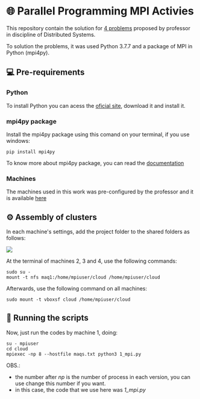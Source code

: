 # :globe_with_meridians: Parallel Programming MPI Activies
This repository contain the solution for [4 problems](https://github.com/manassesss/Parallel-Programming-MPI-Activies/wiki/About-the-problems) proposed by professor in discipline of Distributed Systems.

To solution the problems, it was used Python 3.7.7 and a package of MPI in Python (mpi4py).

## :computer: Pre-requirements

### Python

To install Python you can acess the [oficial site](https://www.python.org/downloads/), download it and install it.

### mpi4py package

Install the mpi4py package using this comand on your terminal, if you use windows:

```
pip install mpi4py
```

To know more about mpi4py package, you can read the [documentation](https://mpi4py.readthedocs.io/en/stable/index.html)

### Machines

The machines used in this work was pre-configured by the professor and it is available [here](https://drive.google.com/open?id=1NnBFK06xK9eQt6oCHq9XZdCYesFZMstm&authuser=weslley%40ufpi.edu.br&usp=drive_fs)

## ⚙️ Assembly of clusters

In each machine's settings, add the project folder to the shared folders as follows:

<img src="https://i.imgur.com/IlLdPfg.png"/>

At the terminal of machines 2, 3 and 4, use the following commands:

```
sudo su -
mount -t nfs maq1:/home/mpiuser/cloud /home/mpiuser/cloud
```
Afterwards, use the following command on all machines:

```
sudo mount -t vboxsf cloud /home/mpiuser/cloud
```

## 🚀 Running the scripts

Now, just run the codes by machine 1, doing:

```
su - mpiuser
cd cloud
mpiexec -np 8 --hostfile maqs.txt python3 1_mpi.py
```
OBS.: 
* the number after *np* is the number of process in each version, you can use change this number if you want.
* in this case, the code that we use here was *1_mpi.py*
